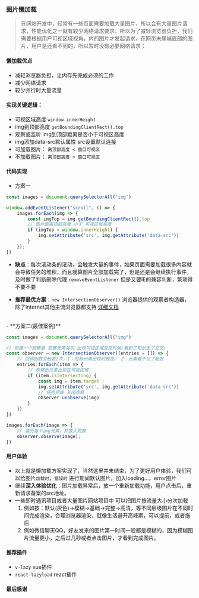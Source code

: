 ### 图片懒加载

> 在网站开发中，经常有一些页面需要加载大量图片，所以会有大量图片请求，性能优化之一就有较少网络请求要求，所以为了减轻浏览器负担，我们需要根据用户可视区域视角，内的图片才发起请求，在网页末尾端底部的图片，用户是还看不到的，所以暂时没有必要网络请求；

#### 懒加载优点
* 减轻浏览器负担，让内存先完成必须的工作
* 减少网络请求
* 较少并行时大量流量

#### 实现关键逻辑：
* 可视区域高度 ``window.innerHeight``
* img到顶部高度 ``getBoundingClientRect().top``
* 观察或监听 img到顶部距离是否小于可视区高度
* img添加data-src默认属性 src设置默认连接
* 可加载图片： ``离顶部高度 < 窗口可视区``
* 不加载图片： ``离顶部高度 > 窗口可视区``

#### 代码实现

- 方案一

```javascript
const images = document.querySelectorAll("img")

window.addEventListener("scroll", () => {
    images.forEach(img => {
        const imgTop = img.getBoundingClientRect().top
        // 图片距离顶部高度 小于 可视区域高度
        if (imgTop < window.innerHeight) {
            img.setAttribute('src', img.getAttribute('data-src'))
        }
    });
})
```
* **缺点**：每次滚动条的滚动，会触发大量的事件，如果页面需要加载很多内容就会导致任务的堆积，而且就算图片全部加载完了，但是还是会继续执行事件，及时做了判断删除代理 ``removeEventListener`` 但是又要IE的兼容判断，繁琐得不要不要

* **推荐最优方案**：``new IntersectionObserver()`` 浏览器提供的观察者构造器，除了Internet其他主流浏览器都支持 [详细文档](https://developer.mozilla.org/zh-CN/docs/Web/API/IntersectionObserver/IntersectionObserver)
<br>
- **方案二(最佳案例)**

```javascript
const images = document.querySelectorAll("img")

// 创建一个观察者 观察元素每次 出现可视区域交叉时候(看到了和划走了交叉)
const observer = new IntersectionObserver((entries = []) => {
    // 回调函数会触发2次，1：目标元素出现时触发， 2：元素看不见了触发
    entries.forEach(item => {
        // 观察到元素出现在可视区域
        if (item.isIntersecting) {
            const img = item.target
            img.setAttribute('src', img.getAttribute('data-src'))
            // 任务完成 关闭观察
            observer.unobserve(img)
        }
    })
})

images.forEach(image => {
    // 遍历每个img元素，并放入观察
    observer.observe(image);
})
```
#### 用户体验
* 以上就是懒加载方案实现了，当然这里并未结束，为了更好用户体验，我们可以给图片``加载时``，``错误时`` 进行期间默认图片，加入loading...，error图片
* 继续**深入体验优化**：图片加载异常后，放一个重新加载功能，用户点击后，重新请求备案的src地址。
* 一些即时通讯项目或者大量图片网站项目中 可以把图片按流量大小分次加载
  1. 例如按：默认(灰色)->模糊->基础->完整->高清，等不同层级图片在不同时间完成渲染，合理浏览器渲染，就像生活避开高峰期，可以提前，或者拖后
  2. 例如微信聊天QQ，好友发来的图片第一时间一般都是模糊的，因为模糊图片流量更小，之后过几秒或者点击图片，才看到完成图片。

#### 推荐插件
* ``v-lazy`` vue插件
* ``react-lazyload`` react插件

#### 最后感谢